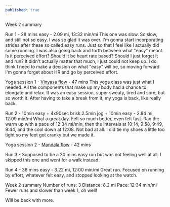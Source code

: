 ```yaml
---
published: true
---
```

Week 2 summary

Run 1 - 28 mins easy - 2.09 mi, 13:32 min/mi
This one was slow. So slow, and still not so easy. I was so glad it was over. I'm gonna start incorporating strides after these so called easy runs. Just so that I feel like I actually did some running. I was also going back and forth between what "easy" meant. Is it perceived effort? Should it be heart rate based? Should I just forget it and run? It didn't actually matter that much, I just could not keep up. I do think I need to make a decision on what "easy" will be, so moving forward I'm gonna forget about HR and go by perceived effort.

Yoga session 1 - [Vinyasa flow](https://www.youtube.com/watch?v=KmprHaRA3BA&t=82s) - 47 mins
This yoga class was just what I needed. All the components that make up my body had a chance to elongate and relax. It was an easy session, super sweaty, tired and sore, but so worth it. After having to take a break from it, my yoga is back, like really back.

Run 2 - 10min easy + 4x90sec brisk:2.5min jog + 10min easy - 2.84 mi, 12:09 min/mi
What a great day. Felt so much better, even felt fast. Ran the warm up with a pace of 12:34 mi/min, then the intervals at 10:14, 9:58, 9:49, 9:44, and the cool down at 12:08. Not bad at all. I did tie my shoes a little too tight so my feet got cranky but we made it.

Yoga session 2 - [Mandala flow](https://www.youtube.com/watch?v=OLCHoNrbeZQ) - 42 mins

Run 3 - 
Supposed to be a 20 mins easy run but was not feeling well at all. I skipped this one and went for a walk instead.

Run 4 - 38 mins easy - 3.22 mi, 12:00 min/mi
Great run. Focused on running by effort, whatever felt easy, and stopped looking at the watch.

Week 2 summary
Number of runs: 3
Distance: 8.2 mi
Pace: 12:34 min/mi
Fewer runs and slower than week 1, oh well!

Will be back with more.